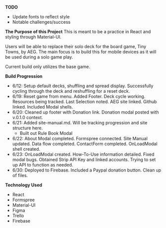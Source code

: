**TODO**
- Update fonts to reflect style
- Notable challenges/success

**The Purpose of this Project**
This is meant to be a practice in React and styling through Material-UI.

Users will be able to replace their solo deck for the board game, Tiny Towns, by AEG.  The main focus is to build this for mobile devices as it will be used during a solo game play.

Current build only utilizes the base game.

**Build Progression**
- 6/12: Setup default decks, shuffling and spread display.  Successfully cycling through the deck and reshuffling for a reset deck.
- 6/19: Reset game from menu.  Added Footer.  Deck cycle working.  Resources being tracked.  Last Selection noted.  AEG site linked.  Github linked.  Included Modal shells.
- 6/20: Cleaned up footer with Donation link.  Donation modal posted with v.0.1.0 context.
- 6/21: Added site-manual.md.  Will be tracking progression and site structure here.
  - Built out Rule Book Modal
- 6/22: About Modal completed.  Formspree connected.  Site Manual updated.  Data flow completed.  ContactForm completed.  OnLoadModal shell created.
- 6/23: OnLoadModal created.  How-To-Use information detailed.  Fixed modal bugs.  Obtained Strip API Key and linked accounts.  Trying to set up API to function as needed.
- 6/30: Deployed to Firebase.  Included a Paypal donation button.  Clean up of files.

**Technology Used**
- React
- Formspree
- Material-UI
- Figma
- Trello
- Firebase